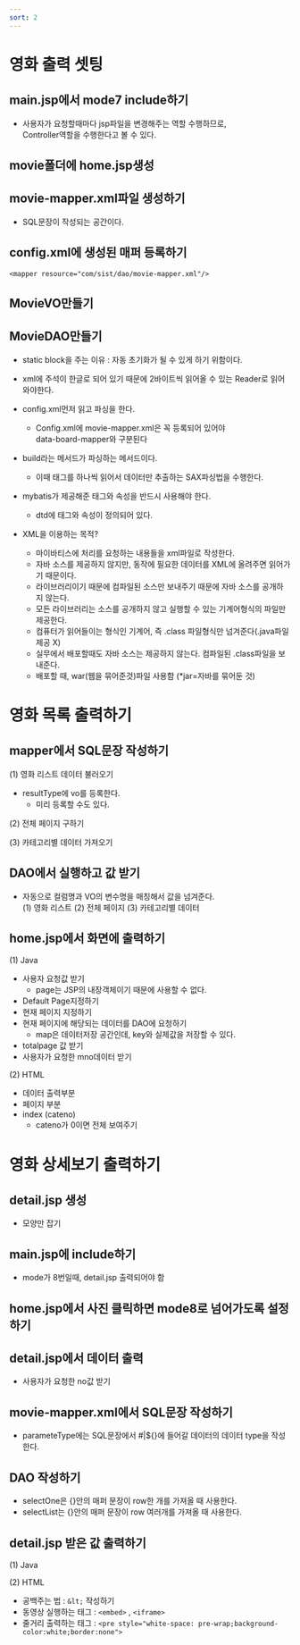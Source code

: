 ```yaml
---
sort: 2
---
```


# 영화 출력 셋팅

## main.jsp에서 mode7 include하기
- 사용자가 요청할때마다 jsp파일을 변경해주는 역할 수행하므로, <br>
Controller역할을 수행한다고 볼 수 있다.

## movie폴더에 home.jsp생성

## movie-mapper.xml파일 생성하기
- SQL문장이 작성되는 공간이다.

## config.xml에 생성된 매퍼 등록하기
```
<mapper resource="com/sist/dao/movie-mapper.xml"/>
```

## MovieVO만들기

## MovieDAO만들기
- static block을 주는 이유 : 자동 초기화가 될 수 있게 하기 위함이다.
- xml에 주석이 한글로 되어 있기 때문에 2바이트씩 읽어올 수 있는 Reader로 읽어와야한다.
- config.xml먼저 읽고 파싱을 한다.
  - Config.xml에 movie-mapper.xml은 꼭 등록되어 있어야<br>
data-board-mapper와 구분된다

- build라는 메서드가 파싱하는 메서드이다.
  - 이때 태그를 하나씩 읽어서 데이터만 추출하는 SAX파싱법을 수행한다.

- mybatis가 제공해준 태그와 속성을 반드시 사용해야 한다.
  - dtd에 태그와 속성이 정의되어 있다.

- XML을 이용하는 목적?
  - 마이바티스에 처리를 요청하는 내용들을 xml파일로 작성한다.
  - 자바 소스를 제공하지 않지만, 동작에 필요한 데이터를 XML에 올려주면 읽어가기 때문이다.
  - 라이브러리이기 때문에 컴파일된 소스만 보내주기 때문에 자바 소스를 공개하지 않는다.
  - 모든 라이브러리는 소스를 공개하지 않고 실행할 수 있는 기계어형식의 파일만 제공한다.
  - 컴퓨터가 읽어들이는 형식인 기계어, 즉 .class 파일형식만 넘겨준다(.java파일 제공 X)
  - 실무에서 배포할때도 자바 소스는 제공하지 않는다. 컴파일된 .class파일을 보내준다.
  - 배포할 때, war(웹을 묶어준것)파일 사용함 (*jar=자바를 묶어둔 것)
 



# 영화 목록 출력하기

## mapper에서 SQL문장 작성하기
(1) 영화 리스트 데이터 불러오기
- resultType에 vo를 등록한다.
  - 미리 등록할 수도 있다.

(2) 전체 페이지 구하기

(3) 카테고리별 데이터 가져오기

## DAO에서 실행하고 값 받기
- 자동으로 컬럼명과 VO의 변수명을 매칭해서 값을 넘겨준다. <br>
(1) 영화 리스트
(2) 전체 페이지
(3) 카테고리별 데이터

## home.jsp에서 화면에 출력하기
(1) Java
- 사용자 요청값 받기
  - page는 JSP의 내장객체이기 때문에 사용할 수 없다.
- Default Page지정하기
- 현재 페이지 지정하기
- 현재 페이지에 해당되는 데이터를 DAO에 요청하기
  - map은 데이터저장 공간인데, key와 실제값을 저장할 수 있다.
- totalpage 값 받기
- 사용자가 요청한 mno데이터 받기

(2) HTML
- 데이터 출력부분
- 페이지 부분
- index (cateno)
  - cateno가 0이면 전체 보여주기



# 영화 상세보기 출력하기
## detail.jsp 생성
- 모양만 잡기

## main.jsp에 include하기
- mode가 8번일때, detail.jsp 출력되어야 함

## home.jsp에서 사진 클릭하면 mode8로 넘어가도록 설정하기
## detail.jsp에서 데이터 출력
- 사용자가 요청한 no값 받기

## movie-mapper.xml에서 SQL문장 작성하기
- parameteType에는 SQL문장에서 #|${}에 들어갈 데이터의 데이터 type을 작성한다.

## DAO 작성하기
- selectOne은 {}안의 매퍼 문장이 row한 개를 가져올 때 사용한다.
- selectList는 {}안의 매퍼 문장이 row 여러개를 가져올 때 사용한다.

## detail.jsp 받은 값 출력하기
(1) Java

(2) HTML
- 공백주는 법 : ```&lt;``` 작성하기
- 동영상 실행하는 태그 : ```<embed>``` , ```<iframe>```
- 줄거리 출력하는 태그 : ```<pre style="white-space: pre-wrap;background-color:white;border:none">```
